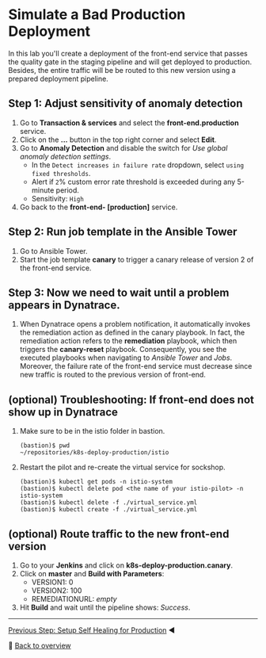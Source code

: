 # Simulate a Bad Production Deployment

In this lab you'll create a deployment of the front-end service that passes the quality gate in the staging pipeline and will get deployed to production. Besides, the entire traffic will be be routed to this new version using a prepared deployment pipeline. 
  
## Step 1: Adjust sensitivity of anomaly detection
1. Go to **Transaction & services** and select the **front-end.production** service.
1. Click on the **...** button in the top right corner and select **Edit**.
1. Go to **Anomaly Detection** and disable the switch for *Use global anomaly detection settings*.
    * In the `Detect increases in failure rate` dropdown, select `using fixed thresholds`.
    * Alert if `2`% custom error rate threshold is exceeded during any 5-minute period.
    * Sensitivity: `High`
1. Go back to the **front-end- [production]** service.

## Step 2: Run job template in the Ansible Tower
1. Go to Ansible Tower.
1. Start the job template **canary** to trigger a canary release of version 2 of the front-end service.

## Step 3: Now we need to wait until a problem appears in Dynatrace.
1. When Dynatrace opens a problem notification, it automatically invokes the remediation action as defined in the canary playbook. In fact, the remediation action refers to the **remediation** playbook, which then triggers the **canary-reset** playbook. Consequently, you see the executed playbooks when navigating to *Ansible Tower* and *Jobs*. Moreover, the failure rate of the front-end service must decrease since new traffic is routed to the previous version of front-end.

## (optional) Troubleshooting: If front-end does not show up in Dynatrace
1. Make sure to be in the istio folder in bastion.
    ```
    (bastion)$ pwd
    ~/repositories/k8s-deploy-production/istio
    ```
1. Restart the pilot and re-create the virtual service for sockshop.
   ```
   (bastion)$ kubectl get pods -n istio-system
   (bastion)$ kubectl delete pod <the name of your istio-pilot> -n istio-system
   (bastion)$ kubectl delete -f ./virtual_service.yml
   (bastion)$ kubectl create -f ./virtual_service.yml
   ```

## (optional) Route traffic to the new front-end version
1. Go to your **Jenkins** and click on **k8s-deploy-production.canary**.
1. Click on **master** and **Build with Parameters**:
    * VERSION1: 0
    * VERSION2: 100
    * REMEDIATIONURL: *empty*
1. Hit **Build** and wait until the pipeline shows: *Success*.

---
[Previous Step: Setup Self Healing for Production](../03_Setup_Self_Healing_for_Production) :arrow_backward:

:arrow_up_small: [Back to overview](../)
